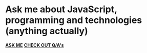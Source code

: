 # Ask me about JavaScript, programming and technologies (anything actually)

**[ASK ME](https://github.com/vitkarpov/ask-me/issues/new)**
**[CHECK OUT Q/A's](https://github.com/vitkarpov/ask-me/issues?q=is%3Aissue+is%3Aclosed)**
